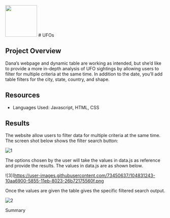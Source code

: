 <img src="https://user-images.githubusercontent.com/73450637/104831284-68e16b00-5855-11eb-97e4-54da29099d0f.jpg" width="100" height="100">
# UFOs

## Project Overview

Dana’s webpage and dynamic table are working as intended, but she’d like to provide a more in-depth analysis of UFO sightings by allowing users to filter for multiple criteria at the same time. In addition to the date, you’ll add table filters for the city, state, country, and shape.

## Resources

* Languages Used: Javascript, HTML, CSS

## Results

The website allow users to filter data for multiple criteria at the same time. The screen shot below shows the filter search button:

![1](https://user-images.githubusercontent.com/73450637/104831218-cfb25480-5854-11eb-8b8e-4f3c1eccf446.png)

The options chosen by the user will take the values in data.js as reference and provide the results. The values in data.js are as shown below.

![3](https://user-images.githubusercontent.com/73450637/104831243-10aa6900-5855-11eb-8023-26b72175560f.png

Once the values are given the table gives the specific filtered search output. 

![2](https://user-images.githubusercontent.com/73450637/104831259-2d46a100-5855-11eb-9ea0-bfa99ae428b6.png)

Summary
